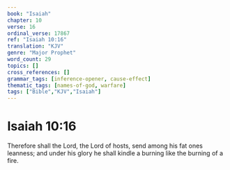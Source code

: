 ```yaml
---
book: "Isaiah"
chapter: 10
verse: 16
ordinal_verse: 17867
ref: "Isaiah 10:16"
translation: "KJV"
genre: "Major Prophet"
word_count: 29
topics: []
cross_references: []
grammar_tags: [inference-opener, cause-effect]
thematic_tags: [names-of-god, warfare]
tags: ["Bible","KJV","Isaiah"]
---
```


# Isaiah 10:16

Therefore shall the Lord, the Lord of hosts, send among his fat ones leanness; and under his glory he shall kindle a burning like the burning of a fire.
